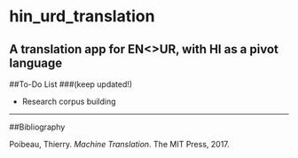 # hin_urd_translation
A translation app for EN&lt;>UR, with HI as a pivot language
----
##To-Do List
###(keep updated!)
- Research corpus building

----
##Bibliography

Poibeau, Thierry. *Machine Translation*. The MIT Press, 2017.
